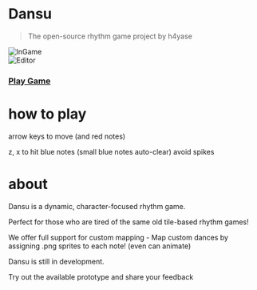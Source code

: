 # Dansu
> The open-source rhythm game project by h4yase

![InGame](https://img.itch.zone/aW1hZ2UvMzU0NzgxMS8yMTE5ODgwMy5wbmc=/original/Qnbxn3.png)  
![Editor](https://img.itch.zone/aW1hZ2UvMzU0NzgxMS8yMTE5ODc4Ni5wbmc=/347x500/dPgV8N.png)  

### [Play Game](https://h4yase.itch.io/dansu)  

# how to play


arrow keys to move (and red notes)

z, x to hit blue notes (small blue notes auto-clear)
avoid spikes



# about

Dansu is a dynamic, character-focused rhythm game.

Perfect for those who are tired of the same old tile-based rhythm games!

We offer full support for custom mapping - Map custom dances by assigning .png sprites to each note! (even can animate)

Dansu is still in development.

Try out the available prototype and share your feedback
